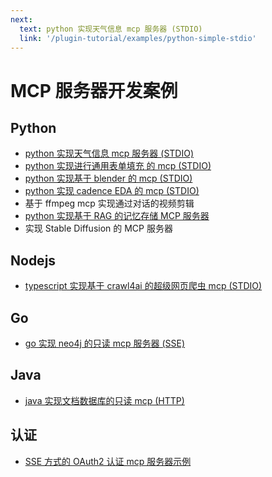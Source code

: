 ```yaml
---
next:
  text: python 实现天气信息 mcp 服务器 (STDIO)
  link: '/plugin-tutorial/examples/python-simple-stdio'
---
```


# MCP 服务器开发案例

## Python
- [python 实现天气信息 mcp 服务器 (STDIO)](./python-simple-stdio)
- [python 实现进行通用表单填充 的 mcp (STDIO)](./python-form-stdio)
- [python 实现基于 blender 的 mcp (STDIO)](./python-blender-stdio)
- [python 实现 cadence EDA 的 mcp (STDIO)](./python-cadence-stdio)
- 基于 ffmpeg mcp 实现通过对话的视频剪辑
- [python 实现基于 RAG 的记忆存储 MCP 服务器](./python-rag_memo-stdio.md)
- 实现 Stable Diffusion 的 MCP 服务器

## Nodejs
- [typescript 实现基于 crawl4ai 的超级网页爬虫 mcp (STDIO)](./typescript-crawl4ai-stdio)

## Go
- [go 实现 neo4j 的只读 mcp 服务器 (SSE)](./go-neo4j-sse)

## Java
- [java 实现文档数据库的只读 mcp (HTTP)](./java-es-http)

## 认证
- [SSE 方式的 OAuth2 认证 mcp 服务器示例](./sse-oauth2)